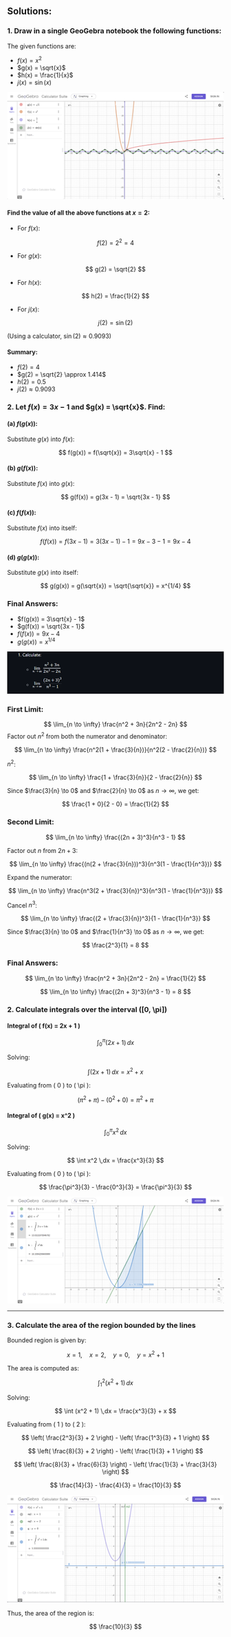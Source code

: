 ## Solutions:

### 1. Draw in a single GeoGebra notebook the following functions:
The given functions are:
- $f(x) = x^2$
- $g(x) = \sqrt{x}$
- $h(x) = \frac{1}{x}$
- $j(x) = \sin(x)$

![alt text](image.png)

#### Find the value of all the above functions at $x = 2$:
- For $f(x)$:

$$
f(2) = 2^2 = 4
$$

- For $g(x)$:

$$
g(2) = \sqrt{2}
$$

- For $h(x)$:

$$
h(2) = \frac{1}{2}
$$

- For $j(x)$:

$$
j(2) = \sin(2)
$$

(Using a calculator, $\sin(2) \approx 0.9093$)

#### Summary:
- $f(2) = 4$
- $g(2) = \sqrt{2} \approx 1.414$
- $h(2) = 0.5$
- $j(2) \approx 0.9093$

### 2. Let $f(x) = 3x - 1$ and $g(x) = \sqrt{x}$. Find:

#### (a) $f(g(x))$:
Substitute $g(x)$ into $f(x)$:

$$
f(g(x)) = f(\sqrt{x}) = 3\sqrt{x} - 1
$$

#### (b) $g(f(x))$:
Substitute $f(x)$ into $g(x)$:

$$
g(f(x)) = g(3x - 1) = \sqrt{3x - 1}
$$

#### (c) $f(f(x))$:
Substitute $f(x)$ into itself:

$$
f(f(x)) = f(3x - 1) = 3(3x - 1) - 1 = 9x - 3 - 1 = 9x - 4
$$

#### (d) $g(g(x))$:
Substitute $g(x)$ into itself:

$$
g(g(x)) = g(\sqrt{x}) = \sqrt{\sqrt{x}} = x^{1/4}
$$

### Final Answers:
- $f(g(x)) = 3\sqrt{x} - 1$
- $g(f(x)) = \sqrt{3x - 1}$
- $f(f(x)) = 9x - 4$
- $g(g(x)) = x^{1/4}$




![alt text](image-4.png)
### First Limit:
$$
\lim_{n \to \infty} \frac{n^2 + 3n}{2n^2 - 2n}
$$
Factor out $n^2$ from both the numerator and denominator:

$$
\lim_{n \to \infty} \frac{n^2(1 + \frac{3}{n})}{n^2(2 - \frac{2}{n})}
$$

 $n^2$:

$$
\lim_{n \to \infty} \frac{1 + \frac{3}{n}}{2 - \frac{2}{n}}
$$

Since $\frac{3}{n} \to 0$ and $\frac{2}{n} \to 0$ as $n \to \infty$, we get:

$$
\frac{1 + 0}{2 - 0} = \frac{1}{2}
$$

### Second Limit:
$$
\lim_{n \to \infty} \frac{(2n + 3)^3}{n^3 - 1}
$$

Factor out $n$ from $2n + 3$:

$$
\lim_{n \to \infty} \frac{(n(2 + \frac{3}{n}))^3}{n^3(1 - \frac{1}{n^3})}
$$

Expand the numerator:

$$
\lim_{n \to \infty} \frac{n^3(2 + \frac{3}{n})^3}{n^3(1 - \frac{1}{n^3})}
$$

Cancel $n^3$:

$$
\lim_{n \to \infty} \frac{(2 + \frac{3}{n})^3}{1 - \frac{1}{n^3}}
$$

Since $\frac{3}{n} \to 0$ and $\frac{1}{n^3} \to 0$ as $n \to \infty$, we get:

$$
\frac{2^3}{1} = 8
$$

### Final Answers:
$$
\lim_{n \to \infty} \frac{n^2 + 3n}{2n^2 - 2n} = \frac{1}{2}
$$

$$
\lim_{n \to \infty} \frac{(2n + 3)^3}{n^3 - 1} = 8
$$



### 2. Calculate integrals over the interval \([0, \pi]\)

#### Integral of \( f(x) = 2x + 1 \)

$$
\int_{0}^{\pi} (2x + 1) \,dx
$$

Solving:

$$
\int (2x + 1) \,dx = x^2 + x
$$

Evaluating from \( 0 \) to \( \pi \):

$$
(\pi^2 + \pi) - (0^2 + 0) = \pi^2 + \pi
$$

#### Integral of \( g(x) = x^2 \)

$$
\int_{0}^{\pi} x^2 \,dx
$$

Solving:

$$
\int x^2 \,dx = \frac{x^3}{3}
$$

Evaluating from \( 0 \) to \( \pi \):

$$
\frac{\pi^3}{3} - \frac{0^3}{3} = \frac{\pi^3}{3}
$$

![alt text](image-1.png)

---

### 3. Calculate the area of the region bounded by the lines

Bounded region is given by:

$$
x = 1, \quad x = 2, \quad y = 0, \quad y = x^2 + 1
$$

The area is computed as:

$$
\int_{1}^{2} (x^2 + 1) \,dx
$$

Solving:

$$
\int (x^2 + 1) \,dx = \frac{x^3}{3} + x
$$

Evaluating from \( 1 \) to \( 2 \):

$$
\left( \frac{2^3}{3} + 2 \right) - \left( \frac{1^3}{3} + 1 \right)
$$

$$
\left( \frac{8}{3} + 2 \right) - \left( \frac{1}{3} + 1 \right)
$$

$$
\left( \frac{8}{3} + \frac{6}{3} \right) - \left( \frac{1}{3} + \frac{3}{3} \right)
$$

$$
\frac{14}{3} - \frac{4}{3} = \frac{10}{3}
$$

![alt text](image-3.png)

Thus, the area of the region is:

$$
\frac{10}{3}
$$
